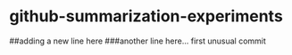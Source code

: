 # github-summarization-experiments
##adding a new line here
###another line here...
first unusual commit
